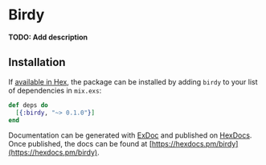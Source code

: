 # Birdy

**TODO: Add description**

## Installation

If [available in Hex](https://hex.pm/docs/publish), the package can be installed
by adding `birdy` to your list of dependencies in `mix.exs`:

```elixir
def deps do
  [{:birdy, "~> 0.1.0"}]
end
```

Documentation can be generated with [ExDoc](https://github.com/elixir-lang/ex_doc)
and published on [HexDocs](https://hexdocs.pm). Once published, the docs can
be found at [https://hexdocs.pm/birdy](https://hexdocs.pm/birdy).

